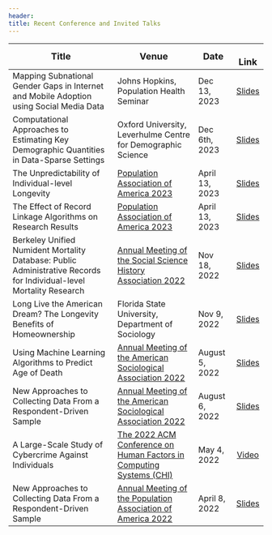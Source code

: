 ```yaml
---
header:
title: Recent Conference and Invited Talks
---
```




| <span style="font-size:large;">Title</span>                                                                         | <span style="font-size:large;">Venue</span>                                                                        | <span style="font-size:large;">Date</span> | <span style="font-size:large;"> &nbsp; Link </span>                          |
|---------------------------------------------------------------------------------------------------------------------|--------------------------------------------------------------------------------------------------------------------|---------------------------------|:-------------------------------------------------------------------------------:|
| Mapping Subnational Gender Gaps in Internet and Mobile Adoption<br> using Social Media Data                         | Johns Hopkins, Population Health Seminar                                                                           | Dec 13, 2023                    | [Slides](/media/talk_slides/breen_lcds_seminar_dec6_2023.pdf)               |
| Computational Approaches to Estimating Key Demographic Quantities<br> in Data-Sparse Settings                       | Oxford University, Leverhulme Centre for Demographic Science                                                       | Dec 6th, 2023                   | [Slides](/media/talk_slides/breen_johns_hopkins_dec13_2023.pdf)              |
| The Unpredictability of Individual-level Longevity                                                                  | [Population Association of America 2023](https://ssha2022.ssha.org/)                                               | April 13, 2023                  | [Slides](/media/talk_slides/breen_paa_2023_unpredictability_mortality_slides.pdf)|
| The Effect of Record Linkage Algorithms on Research Results                                                         | [Population Association of America 2023](https://ssha2022.ssha.org/)                                               | April 13, 2023                  | [Slides](/media/talk_slides/breen_open_science_paa_2023_record_linkage_slides.pdf)|
| Berkeley Unified Numident Mortality Database: Public Administrative Records for Individual-level Mortality Research | [Annual Meeting of the Social Science History Association 2022](https://ssha2022.ssha.org/)                        | Nov 18, 2022                    | [Slides](/media/talk_slides/breen_goldstein_bunmd_nov18_2022.pdf)                |
| Long Live the American Dream? The Longevity Benefits of Homeownership                                               | Florida State University, Department of Sociology                                                                  | Nov 9, 2022                     | [Slides](/media/talk_slides/breen_homeownership_longevity_nov9_2022.pdf)         |
| Using Machine Learning Algorithms to Predict Age of Death                                                           | [Annual Meeting of the American Sociological Association 2022](https://www.asanet.org/2022-annual-meeting)         | August 5, 2022                  | [Slides](/media/talk_slides/breen_seltzer_machine_learning_mortality_asa2022.pdf)|
| New Approaches to Collecting Data From a Respondent-Driven Sample                                                   | [Annual Meeting of the American Sociological Association 2022](https://www.asanet.org/2022-annual-meeting)         | August 6, 2022                  | [Slides](/media/talk_slides/breen_feehan_rds_multi_asa_2022.pdf)                 |
| A Large-Scale Study of Cybercrime Against Individuals                                                               | [The 2022 ACM Conference on Human Factors in Computing Systems (CHI)](https://chi2022.acm.org/)                    | May 4, 2022                     | [Video](https://www.youtube.com/watch?v=BjrQJc11Isg)                             |
| New Approaches to Collecting Data From a Respondent-Driven Sample                                                   | [Annual Meeting of the Population Association of America 2022](https://www.populationassociation.org/paa2022/home) | April 8, 2022                   | [Slides](/media/talk_slides/breen_feehan_rds-multi_paa_2022.pdf)                 |

